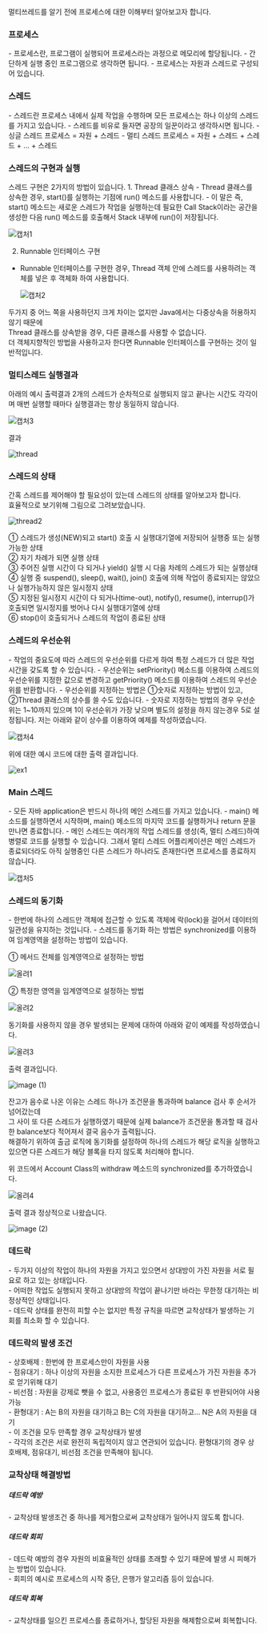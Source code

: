 멀티쓰레드를 알기 전에 프로세스에 대한 이해부터 알아보고자 합니다.

<h3>프로세스</h3>
- 프로세스란, 프로그램이 실행되어 프로세스라는 과정으로 메모리에 할당됩니다.
- 간단하게 실행 중인 프로그램으로 생각하면 됩니다.
- 프로세스는 자원과 스레드로 구성되어 있습니다.


<h3>스레드</h3>
- 스레드란 프로세스 내에서 실제 작업을 수행하며 모든 프로세스는 하나 이상의 스레드를 가지고 있습니다.
- 스레드를 비유로 들자면 공장의 일꾼이라고 생각하시면 됩니다.
- 싱글 스레드 프로세스 = 자원 + 스레드
- 멀티 스레드 프로세스 = 자원 + 스레드 + 스레드 + ... + 스레드


<h3>스레드의 구현과 실행</h3>
스레드 구현은 2가지의 방법이 있습니다.
1. Thread 클래스 상속
- Thread 클래스를 상속한 경우, start()를 실행하는 기점에 run() 메소드를 사용합니다.
- 이 말은 즉, start() 메소드는 새로운 스레드가 작업을 실행하는데 필요한 Call Stack이라는 공간을 생성한 다음 run() 메소드를 호출해서 Stack 내부에 run()이 저장됩니다.

  ![캡처1](https://user-images.githubusercontent.com/47099798/105260983-2495f800-5bd2-11eb-80c6-a840f6a10e48.JPG)
  

2. Runnable 인터페이스 구현
 - Runnable 인터페이스를 구현한 경우, Thread 객체 안에 스레드를 사용하려는 객체를 넣은 후 객체화 하여 사용합니다.
 
   ![캡처2](https://user-images.githubusercontent.com/47099798/105260990-2b246f80-5bd2-11eb-9898-51b8dc2c16bc.JPG)
  
두가지 중 어느 쪽을 사용하던지 크게 차이는 없지만 Java에서는 다중상속을 허용하지 않기 때문에 <br>
Thread 클래스를 상속받을 경우, 다른 클래스를 사용할 수 없습니다. <br>
더 객체지향적인 방법을 사용하고자 한다면 Runnable 인터페이스를 구현하는 것이 일반적입니다.


<h3>멀티스레드 실행결과</h3>
아래의 예시 출력결과 2개의 스레드가 순차적으로 실행되지 않고 끝나는 시간도 각각이며 매번 실행할 때마다 실행결과는 항상 동일하지 않습니다.

![캡처3](https://user-images.githubusercontent.com/47099798/105260992-2bbd0600-5bd2-11eb-8565-b7dce60bfea0.JPG)

결과 <br>

  ![thread](https://user-images.githubusercontent.com/47099798/105131104-9f580800-5b2b-11eb-8bd8-c727277020b7.jpg)


<h3>스레드의 상태</h3>
간혹 스레드를 제어해야 할 필요성이 있는데 스레드의 상태를 알아보고자 합니다. <br>
효율적으로 보기위해 그림으로 그려보았습니다. <br>

  ![thread2](https://user-images.githubusercontent.com/47099798/105141153-11384d80-5b3c-11eb-93a7-8c937edd9a24.jpg)
  
① 스레드가 생성(NEW)되고 start() 호출 시 실행대기열에 저장되어 실행중 또는 실행 가능한 상태 <br>
② 자기 차례가 되면 실행 상태 <br>
③ 주어진 실행 시간이 다 되거나 yield() 실행 시 다음 차례의 스레드가 되는 실행상태 <br>
④ 실행 중 suspend(), sleep(), wait(), join() 호출에 의해 작업이 종료되지는 않았으나 실행가능하지 않은 일시정지 상태 <br>
⑤ 지정된 일시정지 시간이 다 되거나(time-out), notify(), resume(), interrup()가 호출되면 일시정지를 벗어나 다시 실행대기열에 상태 <br>
⑥ stop()이 호출되거나 스레드의 작업이 종료된 상태 <br>


<h3>스레드의 우선순위</h3>
 - 작업의 중요도에 따라 스레드의 우선순위를 다르게 하여 특정 스레드가 더 많은 작업시간을 갖도록 할 수 있습니다.
 - 우선순위는 setPriority() 메소드를 이용하여 스레드의 우선순위를 지정한 값으로 변경하고 getPriority() 메소드를 이용하여 스레드의 우선순위를 반환합니다.
 - 우선순위를 지정하는 방법은 ①숫자로 지정하는 방법이 있고, ②Thread 클래스의 상수를 쓸 수도 있습니다.
 - 숫자로 지정하는 방법의 경우 우선순위는 1~10까지 있으며 1이 우선순위가 가장 낮으며 별도의 설정을 하지 않는경우 5로 설정됩니다.
저는 아래와 같이 상수를 이용하여 예제를 작성하였습니다.

![캡처4](https://user-images.githubusercontent.com/47099798/105260995-2c559c80-5bd2-11eb-9c02-6cad5aee4110.JPG)

위에 대한 예시 코드에 대한 출력 결과입니다.   

![ex1](https://user-images.githubusercontent.com/47099798/105260997-2eb7f680-5bd2-11eb-950a-ee0fb524a309.JPG)

<h3>Main 스레드</h3>
 - 모든 자바 application은 반드시 하나의 메인 스레드를 가지고 있습니다.
 - main() 메소드를 실행하면서 시작하며, main() 메소드의 마지막 코드를 실행하거나 return 문을 만나면 종료합니다.
 - 메인 스레드는 여러개의 작업 스레드를 생성(즉, 멀티 스레드)하여 병렬로 코드를 실행할 수 있습니다. 그래서 멀티 스레드 어플리케이션은 메인 스레드가 종료되더라도 아직 실행중인 다른 스레드가 하나라도 존재한다면 프로세스를 종료하지 않습니다.
 
   ![캡처5](https://user-images.githubusercontent.com/47099798/105260996-2d86c980-5bd2-11eb-9d60-ddce3664b83f.JPG)
   
<h3>스레드의 동기화</h3>
- 한번에 하나의 스레드만 객체에 접근할 수 있도록 객체에 락(lock)을 걸어서 데이터의 일관성을 유지하는 것입니다.
- 스레드를 동기화 하는 방법은 synchronized를 이용하여 임계영역을 설정하는 방법이 있습니다.

① 메서드 전체를 임계영역으로 설정하는 방법

![올려1](https://user-images.githubusercontent.com/47099798/105437661-d00f7d00-5ca4-11eb-8ac8-76cf157785fe.JPG)

② 특정한 영역을 임계영역으로 설정하는 방법

![올려2](https://user-images.githubusercontent.com/47099798/105437675-d56cc780-5ca4-11eb-92fc-38d2d622f13a.JPG)

동기화를 사용하지 않을 경우 발생되는 문제에 대하여 아래와 같이 예제를 작성하였습니다.

![올려3](https://user-images.githubusercontent.com/47099798/105437769-077e2980-5ca5-11eb-848c-1281756b0051.JPG)

출력 결과입니다.

![image (1)](https://user-images.githubusercontent.com/47099798/105437828-2381cb00-5ca5-11eb-8ad4-1c5085b6dc7a.png)

잔고가 음수로 나온 이유는 스레드 하나가 조건문을 통과하며 balance 검사 후 순서가 넘어갔는데 <br>
그 사이 또 다른 스레드가 실행하였기 때문에 실제 balance가 조건문을 통과할 때 검사한 balance보다 적어져서 결국 음수가 출력됩니다. <br>
해결하기 위하여 출금 로직에 동기화를 설정하여 하나의 스레드가 해당 로직을 실행하고 있으면 다른 스레드가 해당 블록을 타지 않도록 처리해야 합니다.



위 코드에서 Account Class의 withdraw 메소드의 synchronized를 추가하였습니다.

![올려4](https://user-images.githubusercontent.com/47099798/105437905-49a76b00-5ca5-11eb-8b1d-4b2b115f303f.JPG)

출력 결과 정상적으로 나왔습니다.

![image (2)](https://user-images.githubusercontent.com/47099798/105437929-5926b400-5ca5-11eb-9825-58b273c3d421.png)


<h3>데드락</h3> 
- 두가지 이상의 작업이 하나의 자원을 가지고 있으면서 상대방이 가진 자원을 서로 필요로 하고 있는 상태입니다. <br>
- 어떠한 작업도 실행되지 못하고 상대방의 작업이 끝나기만 바라는 무한정 대기하는 비정상적인 상태입니다. <br>
- 데드락 상태를 완전히 피할 수는 없지만 특정 규칙을 따르면 교착상태가 발생하는 기회를 최소화 할 수 있습니다.


<h3>데드락의 발생 조건</h3>
- 상호배제 : 한번에 한 프로세스만이 자원을 사용 <br>
- 점유대기 : 하나 이상의 자원을 소지한 프로세스가 다른 프로세스가 가진 자원을 추가로 얻기위해 대기 <br>
- 비선점 : 자원을 강제로 뺏을 수 없고, 사용중인 프로세스가 종료된 후 반환되어야 사용 가능 <br>
- 환형대기 : A는 B의 자원을 대기하고 B는 C의 자원을 대기하고... N은 A의 자원을 대기 <br>
- 이 조건을 모두 만족할 경우 교착상태가 발생 <br>
- 각각의 조건은 서로 완전히 독립적이지 않고 연관되어 있습니다. 환형대기의 경우 상호배제, 점유대기, 비선점 조건을 만족해야 됩니다.


<h3>교착상태 해결방법</h3>
<h5>데드락 예방</h5>
- 교착상태 발생조건 중 하나를 제거함으로써 교착상태가 일어나지 않도록 합니다.

<h5>데드락 회피</h5>
- 데드락 예방의 경우 자원의 비효율적인 상태를 초래할 수 있기 때문에 발생 시 피해가는 방법이 있습니다. <br>
- 회피의 예시로 프로세스의 시작 중단, 은행가 알고리즘 등이 있습니다.

<h5>데드락 회복</h5>
- 교착상태를 일으킨 프로세스를 종료하거나, 할당된 자원을 해제함으로써 회복합니다.
